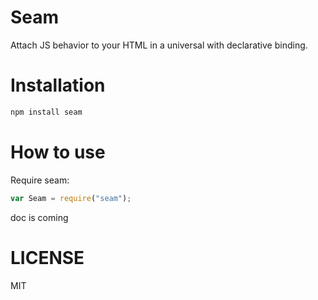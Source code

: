 Seam
=============

Attach JS behavior to your HTML in a universal with declarative binding.

Installation
============

```bash
npm install seam
```

How to use
==========

Require seam:

```js
var Seam = require("seam");
```

doc is coming

LICENSE
=======

MIT
